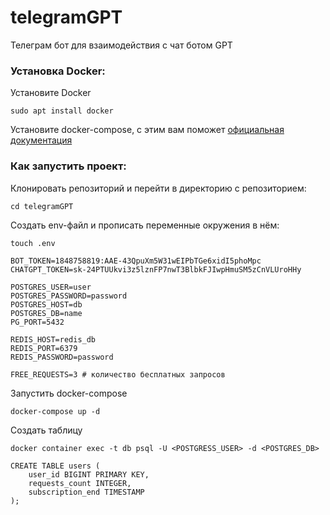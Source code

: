 # telegramGPT
Телеграм бот для взаимодействия с чат ботом GPT


### Установка Docker:

Установите Docker
```
sudo apt install docker
```

Установите docker-compose, с этим вам поможет [официальная документация](https://docs.docker.com/compose/install/)

### Как запустить проект:

Клонировать репозиторий и перейти в директорию с репозиторием:
```
cd telegramGPT
```

Создать env-файл и прописать переменные окружения в нём:

```
touch .env
```
```
BOT_TOKEN=1848758819:AAE-43QpuXm5W31wEIPbTGe6xidI5phoMpc
CHATGPT_TOKEN=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

POSTGRES_USER=user
POSTGRES_PASSWORD=password
POSTGRES_HOST=db
POSTGRES_DB=name
PG_PORT=5432

REDIS_HOST=redis_db
REDIS_PORT=6379
REDIS_PASSWORD=password

FREE_REQUESTS=3 # количество бесплатных запросов
```

Запустить docker-compose
```
docker-compose up -d
```

Создать таблицу

```
docker container exec -t db psql -U <POSTGRESS_USER> -d <POSTGRES_DB>
```
```
CREATE TABLE users (
    user_id BIGINT PRIMARY KEY,
    requests_count INTEGER,
    subscription_end TIMESTAMP
);
```
